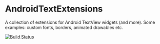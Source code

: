 # AndroidTextExtensions
A collection of extensions for Android TextView widgets (and more). Some examples: custom fonts, borders, animated drawables etc.

[![Build Status](https://travis-ci.org/DigitasLbiMobile/AndroidTextExtensions.svg?branch=develop)](https://travis-ci.org/DigitasLbiMobile/AndroidTextExtensions)
